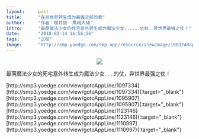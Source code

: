 ```yaml
---
layout:     post
title:      "在异世界转生成为最强之杖的我"
author:     "作者：樱井慎  鹰嶋大辅"
intro:      "最萌魔法少女的死宅意外转生成为魔法少女......的仗，异世界最强之仗！"
date:       "2018-02-14 16:56:56"
tags:       "之杖"
image:      "http://smp.yoedge.com/smp-app/resource/viewImage/1003240appline.png"
---
```

<div style="text-align: center">
<p><img src="http://smp.yoedge.com/smp-app/resource/viewImage/1003240appline.png"/></p>
</div>
<p class="post-meta">
<span>最萌魔法少女的死宅意外转生成为魔法少女......的仗，异世界最强之仗！</span>
</p>
[http://smp3.yoedge.com/view/gotoAppLine/1097334](http://smp3.yoedge.com/view/gotoAppLine/1097334){:target="_blank"}
[http://smp3.yoedge.com/view/gotoAppLine/1095907](http://smp3.yoedge.com/view/gotoAppLine/1095907){:target="_blank"}
[http://smp3.yoedge.com/view/gotoAppLine/1123146](http://smp3.yoedge.com/view/gotoAppLine/1123146){:target="_blank"}
[http://smp3.yoedge.com/view/gotoAppLine/1110997](http://smp3.yoedge.com/view/gotoAppLine/1110997){:target="_blank"}


